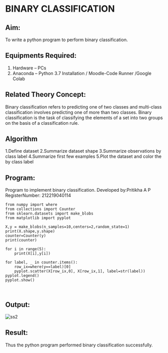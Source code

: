 # BINARY CLASSIFICATION
## Aim:
To write a python program to perform binary classification.

## Equipments Required:
1. Hardware – PCs
2. Anaconda – Python 3.7 Installation / Moodle-Code Runner /Google Colab

## Related Theory Concept:
Binary classification refers to predicting one of two classes and multi-class classification involves predicting one of more than two classes. Binary classification is the task of classifying the elements of a set into two groups on the basis of a classification rule.

## Algorithm
1.Define dataset
2.Summarize dataset shape
3.Summarize observations by class label
4.Summarize first few examples
5.Plot the dataset and color the by class label


## Program:


Program to implement binary classification.
Developed by:Pritikha A P
RegisterNumber:  212219040114

```python3 
from numpy import where
from collections import Counter
from sklearn.datasets import make_blobs
from matplotlib import pyplot

X,y = make_blobs(n_samples=10,centers=2,random_state=1)
print(X.shape,y.shape)
counter=Counter(y)
print(counter)

for i in range(5):
    print(X[i],y[i])
    
for label, _ in counter.items():
    row_ix=where(y==label)[0]
    pyplot.scatter(X[row_ix,0], X[row_ix,1], label=str(label))
pyplot.legend()
pyplot.show()



```



## Output:

![ss2](https://user-images.githubusercontent.com/78891075/168516725-b041ef65-e03c-430c-879b-5131db246a08.png)

## Result:
Thus the python program performed binary classification successfully.
